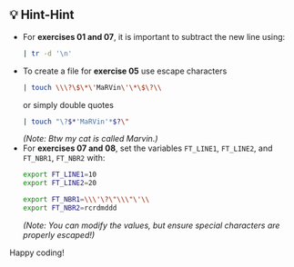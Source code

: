 ## 💡 Hint-Hint

- For **exercises 01 and 07**, it is important to subtract the new line using:
  ```sh
  | tr -d '\n'
  ```
- To create a file for **exercise 05** use escape characters
  ```sh
  | touch \\\?\$\*\'MaRVin\'\*\$\?\\
  ```
	or simply double quotes
  ```sh
  | touch "\?$*'MaRVin'*$?\"
  ```
  *(Note: Btw my cat is called Marvin.)*
- For **exercises 07 and 08**, set the variables `FT_LINE1`, `FT_LINE2`, and `FT_NBR1`, `FT_NBR2` with:
  ```sh
  export FT_LINE1=10
  export FT_LINE2=20
  
  export FT_NBR1=\\\'\?\"\\\"\'\\
  export FT_NBR2=rcrdmddd
  ```
  *(Note: You can modify the values, but ensure special characters are properly escaped!)*

Happy coding!

